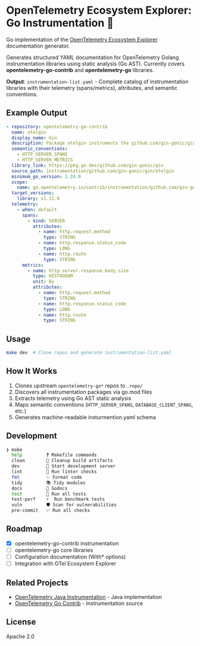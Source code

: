 # OpenTelemetry Ecosystem Explorer: Go Instrumentation 🔭

Go implementation of the [OpenTelemetry Ecosystem Explorer](https://github.com/open-telemetry/opentelemetry-java-instrumentation/blob/main/docs/contributing/documenting-instrumentation.md) documentation generator.

Generates structured YAML documentation for OpenTelemetry Golang instrumentation libraries using static analysis (Go AST). Currently covers **opentelemetry-go-contrib** and **opentelemetry-go** libraries.

**Output**: `instrumentation-list.yaml` - Complete catalog of instrumentation libraries with their telemetry (spans/metrics), attributes, and semantic conventions.

## Example Output

```yaml
- repository: opentelemetry-go-contrib
  name: otelgin
  display_name: Gin
  description: Package otelgin instruments the github.com/gin-gonic/gin package.
  semantic_conventions:
    - HTTP_SERVER_SPANS
    - HTTP_SERVER_METRICS
  library_link: https://pkg.go.dev/github.com/gin-gonic/gin
  source_path: instrumentation/github.com/gin-gonic/gin/otelgin
  minimum_go_version: 1.24.0
  scope:
    name: go.opentelemetry.io/contrib/instrumentation/github.com/gin-gonic/gin/otelgin
  target_versions:
    library: v1.11.0
  telemetry:
    - when: default
      spans:
        - kind: SERVER
          attributes:
            - name: http.request.method
              type: STRING
            - name: http.response.status_code
              type: LONG
            - name: http.route
              type: STRING
      metrics:
        - name: http.server.response.body.size
          type: HISTOGRAM
          unit: By
          attributes:
            - name: http.request.method
              type: STRING
            - name: http.response.status_code
              type: LONG
            - name: http.route
              type: STRING
```

## Usage

```bash
make dev  # Clone repos and generate instrumentation-list.yaml
```

## How It Works

1. Clones upstream `opentelemetry-go*` repos to `.repo/`
2. Discovers all instrumentation packages via go.mod files
3. Extracts telemetry using Go AST static analysis
4. Maps semantic conventions (`HTTP_SERVER_SPANS`, `DATABASE_CLIENT_SPANS`, etc.)
5. Generates machine-readable insturmention.yaml schema

## Development

```bash
❯ make
  help         ❓ Makefile commands
  clean        🧹 Cleanup build artifacts
  dev          🚀 Start development server
  lint         🧹 Run linter checks
  fmt          ✨ Format code
  tidy         📚 Tidy modules
  docs         📖 Godocs
  test         🧪 Run all tests
  test-perf    ⚡  Run benchmark tests
  vuln         🛡️ Scan for vulnerabilities
  pre-commit   ✅ Run all checks
```

## Roadmap

- [x] opentelemetry-go-contrib instrumentation
- [ ] opentelemetry-go core libraries
- [ ] Configuration documentation (With* options)
- [ ] Integration with OTel Ecosystem Explorer

## Related Projects

- [OpenTelemetry Java Instrumentation](https://github.com/open-telemetry/opentelemetry-java-instrumentation) - Java implementation
- [OpenTelemetry Go Contrib](https://github.com/open-telemetry/opentelemetry-go-contrib) - Instrumentation source

## License

Apache 2.0

